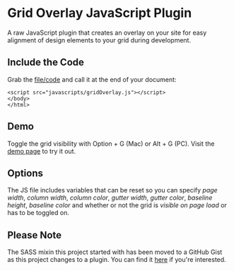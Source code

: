 Grid Overlay JavaScript Plugin
==========================
A raw JavaScript plugin that creates an overlay on your site for easy alignment of design elements to your grid during development.

Include the Code
----------------
Grab the [file/code](https://raw.github.com/freshtilledsoil/gridOverlay/master/javascripts/gridOverlay.js) and call it at the end of your document:

    <script src="javascripts/gridOverlay.js"></script>
    </body>
    </html>

Demo
----
Toggle the grid visibility with Option + G (Mac) or Alt + G (PC). Visit the [demo page](http://freshtilledsoil.github.com/gridOverlay) to try it out.

Options
-------
The JS file includes variables that can be reset so you can specify _page width_, _column width_, _column color_, _gutter width_, _gutter color_, _baseline height_, _baseline color_ and whether or not the grid is _visible on page load_ or has to be toggled on.

Please Note
-----------

The SASS mixin this project started with has been moved to a GitHub Gist as this project changes to a plugin. You can find it [here](https://gist.github.com/3013151) if you're interested.